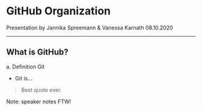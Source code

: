 # GitHub Organization

Presentation by 
Jannika Spreemann & Vanessa Karnath
08.10.2020

---

## What is GitHub?

a. Definition Git
* Git is...


> Best quote ever.

Note: speaker notes FTW!

